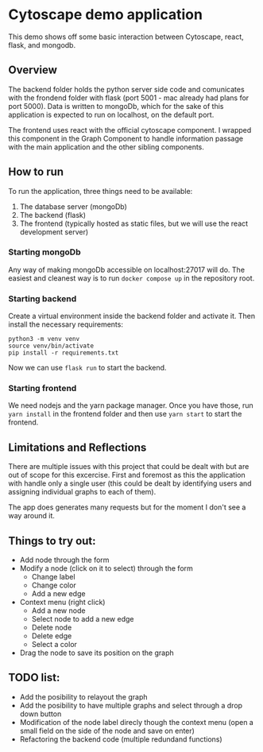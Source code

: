 # Cytoscape demo application

This demo shows off some basic interaction between Cytoscape, react, flask, and mongodb.

## Overview

The backend folder holds the python server side code and comunicates with the frondend folder with flask (port 5001 - mac already had plans for port 5000). Data is written to mongoDb, which for the sake of this application is expected to run on localhost, on the default port.

The frontend uses react with the official cytoscape component. I wrapped this component in the Graph Component to handle information passage with the main application and the other sibling components.

## How to run

To run the application, three things need to be available:

1. The database server (mongoDb)
2. The backend (flask)
3. The frontend (typically hosted as static files, but we will use the react development server)

### Starting mongoDb

Any way of making mongoDb accessible on localhost:27017 will do.
The easiest and cleanest way is to run `docker compose up` in the repository root.

### Starting backend

Create a virtual environment inside the backend folder and activate it. Then install the necessary requirements:

```terminal
python3 -m venv venv
source venv/bin/activate
pip install -r requirements.txt
```

Now we can use `flask run` to start the backend.

### Starting frontend

We need nodejs and the yarn package manager. Once you have those, run `yarn install` in the frontend folder and then use `yarn start` to start the frontend.

## Limitations and Reflections

There are multiple issues with this project that could be dealt with but are out of scope for this excercise.
First and foremost as this the application with handle only a single user (this could be dealt by identifying users and assigning individual graphs to each of them).

The app does generates many requests but for the moment I don't see a way around it.

## Things to try out:

- Add node through the form
- Modify a node (click on it to select) through the form
  - Change label
  - Change color
  - Add a new edge
- Context menu (right click)
  - Add a new node
  - Select node to add a new edge
  - Delete node
  - Delete edge
  - Select a color
- Drag the node to save its position on the graph

## TODO list:

- Add the posibility to relayout the graph
- Add the posibility to have multiple graphs and select through a drop down button
- Modification of the node label direcly though the context menu (open a small field on the side of the node and save on enter)
- Refactoring the backend code (multiple redundand functions)
